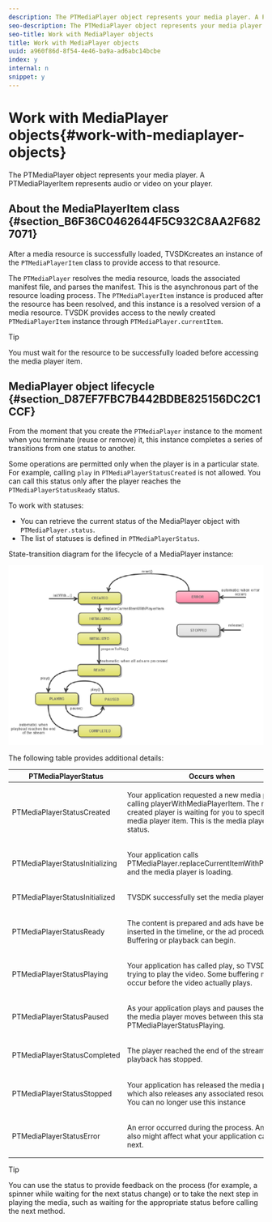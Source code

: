 ```yaml
---
description: The PTMediaPlayer object represents your media player. A PTMediaPlayerItem represents audio or video on your player.
seo-description: The PTMediaPlayer object represents your media player. A PTMediaPlayerItem represents audio or video on your player.
seo-title: Work with MediaPlayer objects
title: Work with MediaPlayer objects
uuid: a960f86d-8f54-4e46-ba9a-ad6abc14bcbe
index: y
internal: n
snippet: y
---
```


# Work with MediaPlayer objects{#work-with-mediaplayer-objects}

The PTMediaPlayer object represents your media player. A PTMediaPlayerItem represents audio or video on your player.

## About the MediaPlayerItem class {#section_B6F36C0462644F5C932C8AA2F6827071}

After a media resource is successfully loaded, TVSDKcreates an instance of the `PTMediaPlayerItem` class to provide access to that resource.

The `PTMediaPlayer` resolves the media resource, loads the associated manifest file, and parses the manifest. This is the asynchronous part of the resource loading process. The `PTMediaPlayerItem` instance is produced after the resource has been resolved, and this instance is a resolved version of a media resource. TVSDK provides access to the newly created `PTMediaPlayerItem` instance through `PTMediaPlayer.currentItem`.

>[!TIP]
>
>You must wait for the resource to be successfully loaded before accessing the media player item.

## MediaPlayer object lifecycle {#section_D87EF7FBC7B442BDBE825156DC2C1CCF}

From the moment that you create the `PTMediaPlayer` instance to the moment when you terminate (reuse or remove) it, this instance completes a series of transitions from one status to another.

Some operations are permitted only when the player is in a particular state. For example, calling `play` in `PTMediaPlayerStatusCreated` is not allowed. You can call this status only after the player reaches the `PTMediaPlayerStatusReady` status.

To work with statuses:

* You can retrieve the current status of the MediaPlayer object with `PTMediaPlayer.status`. 
* The list of statuses is defined in `PTMediaPlayerStatus`.

State-transition diagram for the lifecycle of a MediaPlayer instance: 
<a id="fig_1C55DE3F186F4B36AFFDCDE90379534C"></a>

![](assets/player-state-transitions-diagram-ios2_web.png)

The following table provides additional details:  

<table id="table_426F0093E4214EA88CD72A7796B58DFD"> 
 <thead> 
  <tr> 
   <th colname="col1" class="entry"> PTMediaPlayerStatus </th> 
   <th colname="col2" class="entry"> Occurs when </th> 
  </tr> 
 </thead>
 <tbody> 
  <tr> 
   <td colname="col1"> <p><span class="codeph"> PTMediaPlayerStatusCreated</span> </p> </td> 
   <td colname="col2"> <p>Your application requested a new media player by calling <span class="codeph"> playerWithMediaPlayerItem</span>. The newly created player is waiting for you to specify a media player item. This is the media player's initial status. </p> </td> 
  </tr> 
  <tr> 
   <td colname="col1"> <p> <span class="codeph"> PTMediaPlayerStatusInitializing</span> </p> </td> 
   <td colname="col2"> <p>Your application calls <span class="codeph"> PTMediaPlayer.replaceCurrentItemWithPlayerItem</span>, and the media player is loading. </p> </td> 
  </tr> 
  <tr> 
   <td colname="col1"> <p><span class="codeph"> PTMediaPlayerStatusInitialized</span> </p> </td> 
   <td colname="col2"> <p>TVSDK successfully set the media player item. </p> </td> 
  </tr> 
  <tr> 
   <td colname="col1"> <p> <span class="codeph"> PTMediaPlayerStatusReady</span> </p> </td> 
   <td colname="col2"> <p>The content is prepared and ads have been inserted in the timeline, or the ad procedure failed. Buffering or playback can begin. </p> </td> 
  </tr> 
  <tr> 
   <td colname="col1"> <p><span class="codeph"> PTMediaPlayerStatusPlaying</span> </p> </td> 
   <td colname="col2"> <p>Your application has called <span class="codeph"> play</span>, so TVSDK is trying to play the video. Some buffering might occur before the video actually plays. </p> </td> 
  </tr> 
  <tr> 
   <td colname="col1"> <p><span class="codeph"> PTMediaPlayerStatusPaused</span> </p> </td> 
   <td colname="col2"> <p>As your application plays and pauses the media, the media player moves between this state and <span class="codeph"> PTMediaPlayerStatusPlaying</span>. </p> </td> 
  </tr> 
  <tr> 
   <td colname="col1"> <p><span class="codeph"> PTMediaPlayerStatusCompleted</span> </p> </td> 
   <td colname="col2"> <p>The player reached the end of the stream, and playback has stopped. </p> </td> 
  </tr> 
  <tr> 
   <td colname="col1"> <p><span class="codeph"> PTMediaPlayerStatusStopped</span> </p> </td> 
   <td colname="col2"> <p>Your application has released the media player, which also releases any associated resources. You can no longer use this instance </p> </td> 
  </tr> 
  <tr> 
   <td colname="col1"> <p><span class="codeph"> PTMediaPlayerStatusError</span> </p> </td> 
   <td colname="col2"> <p>An error occurred during the process. An error also might affect what your application can do next. </p> </td> 
  </tr> 
 </tbody> 
</table>

>[!TIP]
>
>You can use the status to provide feedback on the process (for example, a spinner while waiting for the next status change) or to take the next step in playing the media, such as waiting for the appropriate status before calling the next method.

